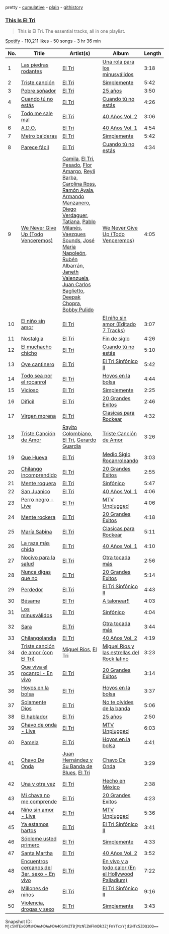 pretty - [cumulative](/playlists/cumulative/37i9dQZF1DZ06evO29tDB6.md) - [plain](/playlists/plain/37i9dQZF1DZ06evO29tDB6) - [githistory](https://github.githistory.xyz/mackorone/spotify-playlist-archive/blob/main/playlists/plain/37i9dQZF1DZ06evO29tDB6)

### [This Is El Tri](https://open.spotify.com/playlist/37i9dQZF1DZ06evO29tDB6)

> This is El Tri\. The essential tracks, all in one playlist.

[Spotify](https://open.spotify.com/user/spotify) - 110,211 likes - 50 songs - 3 hr 36 min

| No. | Title | Artist(s) | Album | Length |
|---|---|---|---|---|
| 1 | [Las piedras rodantes](https://open.spotify.com/track/1gd7Q7mxviLWkG5HgvAMAc) | [El Tri](https://open.spotify.com/artist/3HgZDevp7GspkLUAa5cKne) | [Una rola para los minusválidos](https://open.spotify.com/album/1gk6tISd64foZA1eWwDnNg) | 3:18 |
| 2 | [Triste canción](https://open.spotify.com/track/11dn3mAagE0hOvd35rBNeV) | [El Tri](https://open.spotify.com/artist/3HgZDevp7GspkLUAa5cKne) | [Simplemente](https://open.spotify.com/album/0DEAl6Dhwr8bIITWGVQR2Y) | 5:42 |
| 3 | [Pobre soñador](https://open.spotify.com/track/6UjxBtLPznyXztlMAFrtOW) | [El Tri](https://open.spotify.com/artist/3HgZDevp7GspkLUAa5cKne) | [25 años](https://open.spotify.com/album/1nscC8n3kewpA9DAHybQ9L) | 3:50 |
| 4 | [Cuando tú no estás](https://open.spotify.com/track/5OERhflGNuzivVN3vEEU6n) | [El Tri](https://open.spotify.com/artist/3HgZDevp7GspkLUAa5cKne) | [Cuando tú no estás](https://open.spotify.com/album/34ZIg4OKI4iEGPw6OQrQMQ) | 4:26 |
| 5 | [Todo me sale mal](https://open.spotify.com/track/3xq1MPeN7lZkzZhSPxXGwy) | [El Tri](https://open.spotify.com/artist/3HgZDevp7GspkLUAa5cKne) | [40 Años Vol\. 2](https://open.spotify.com/album/0IbZ0zWLo7N6XKleOHQovV) | 3:06 |
| 6 | [A.D.O.](https://open.spotify.com/track/1zP1eEWNTrTJxDeGNv0XjH) | [El Tri](https://open.spotify.com/artist/3HgZDevp7GspkLUAa5cKne) | [40 Años Vol\. 1](https://open.spotify.com/album/2XxGkIvhq9F2eHxSifNpu1) | 4:54 |
| 7 | [Metro balderas](https://open.spotify.com/track/6ShfvZJYI3GSdaNaQ1bMVR) | [El Tri](https://open.spotify.com/artist/3HgZDevp7GspkLUAa5cKne) | [Simplemente](https://open.spotify.com/album/0DEAl6Dhwr8bIITWGVQR2Y) | 5:42 |
| 8 | [Parece fácil](https://open.spotify.com/track/75dHHUzOPXZcFjFYEPa7cj) | [El Tri](https://open.spotify.com/artist/3HgZDevp7GspkLUAa5cKne) | [Cuando tú no estás](https://open.spotify.com/album/34ZIg4OKI4iEGPw6OQrQMQ) | 4:34 |
| 9 | [We Never Give Up \(Todo Venceremos\)](https://open.spotify.com/track/2G6gnsbzUJYDCGHOtIBoWy) | [Camila](https://open.spotify.com/artist/2gRP1Ezbtj3qrERnd0XasU), [El Tri](https://open.spotify.com/artist/3HgZDevp7GspkLUAa5cKne), [Pesado](https://open.spotify.com/artist/4BwiodzEp9Hwes5HeFjMVK), [Flor Amargo](https://open.spotify.com/artist/7CcCaAFz7j2igNmrHpieIb), [Reyli Barba](https://open.spotify.com/artist/69BUYvpG9MbjCyIZfsFdhJ), [Carolina Ross](https://open.spotify.com/artist/5wx70QuZtxRUIIYek3RSaV), [Ramón Ayala](https://open.spotify.com/artist/5GGiAdKlY1BGBmi8UicvTX), [Armando Manzanero](https://open.spotify.com/artist/5lODCkFdEtpPn3YxfmyLfT), [Diego Verdaguer](https://open.spotify.com/artist/2UFqwY8A3PLcx8pAkg9g5P), [Tatiana](https://open.spotify.com/artist/60alJNnwGVBdNXrx4kOfW0), [Pablo Milanés](https://open.spotify.com/artist/4vOfKh5wz7lTcdqB3EwsC5), [Vaezques Sounds](https://open.spotify.com/artist/22umhHGysrBolX8U1xQbPw), [José Maria Napoleón](https://open.spotify.com/artist/72v53CufRiSyqcQ78KUQ5p), [Rubén Albarrán](https://open.spotify.com/artist/7M75Am5m6J934JSviUOGz0), [Janeth Valenzuela](https://open.spotify.com/artist/4fqTtvwo9kLosNr5VPnx1G), [Juan Carlos Baglietto](https://open.spotify.com/artist/1Mt6JeVWV9Tvgk8ercp5O9), [Deepak Chopra](https://open.spotify.com/artist/5tf2pB9J3WNowIKQTFkxU6), [Bobby Pulido](https://open.spotify.com/artist/4EEZg8R3dxbTCCQ1DVWtHg) | [We Never Give Up \(Todo Venceremos\)](https://open.spotify.com/album/7wWbD4WnxyLy7bix3d07r3) | 4:05 |
| 10 | [El niño sin amor](https://open.spotify.com/track/1Yu18BneXx007JcwcOh5Wa) | [El Tri](https://open.spotify.com/artist/3HgZDevp7GspkLUAa5cKne) | [El niño sin amor \(Editado 7 Tracks\)](https://open.spotify.com/album/33UOKo7tuxsWlDUtTXswic) | 3:07 |
| 11 | [Nostalgia](https://open.spotify.com/track/560VWBRAFAYoY7uieHdKVt) | [El Tri](https://open.spotify.com/artist/3HgZDevp7GspkLUAa5cKne) | [Fin de siglo](https://open.spotify.com/album/3IM9oL8HMiQ3DzL0YKqKSD) | 4:26 |
| 12 | [El muchacho chicho](https://open.spotify.com/track/2qGjcYq5GlLPdRlQC88q04) | [El Tri](https://open.spotify.com/artist/3HgZDevp7GspkLUAa5cKne) | [Cuando tú no estás](https://open.spotify.com/album/34ZIg4OKI4iEGPw6OQrQMQ) | 5:10 |
| 13 | [Oye cantinero](https://open.spotify.com/track/6G1omxCOzzW0KSTpfnovu7) | [El Tri](https://open.spotify.com/artist/3HgZDevp7GspkLUAa5cKne) | [El Tri Sinfónico II](https://open.spotify.com/album/23fQNeHs1eHG2nHqBZbshr) | 5:42 |
| 14 | [Todo sea por el rocanrol](https://open.spotify.com/track/4gJuuzk8bZmSpSlTyP6yMI) | [El Tri](https://open.spotify.com/artist/3HgZDevp7GspkLUAa5cKne) | [Hoyos en la bolsa](https://open.spotify.com/album/5te4gFxFj2FFs05PWzAnEw) | 4:44 |
| 15 | [Vicioso](https://open.spotify.com/track/1Dye6w5HIVXAzaECtHMNFo) | [El Tri](https://open.spotify.com/artist/3HgZDevp7GspkLUAa5cKne) | [Simplemente](https://open.spotify.com/album/0DEAl6Dhwr8bIITWGVQR2Y) | 2:25 |
| 16 | [Difícil](https://open.spotify.com/track/31Hutqdoy7EZrLiF855CCO) | [El Tri](https://open.spotify.com/artist/3HgZDevp7GspkLUAa5cKne) | [20 Grandes Exitos](https://open.spotify.com/album/1IAzY9UInupGMgqlkroaPq) | 2:46 |
| 17 | [Virgen morena](https://open.spotify.com/track/7nt6ghHg0orx4dieH5bFHp) | [El Tri](https://open.spotify.com/artist/3HgZDevp7GspkLUAa5cKne) | [Clasicas para Rockear](https://open.spotify.com/album/1udzt4QE3PY1KvUinZ5xiw) | 4:32 |
| 18 | [Triste Canción de Amor](https://open.spotify.com/track/2LaWii0vzeYdke3KLymykJ) | [Rayito Colombiano](https://open.spotify.com/artist/3yJUTkFm88TiJPLhLHKumn), [El Tri](https://open.spotify.com/artist/3HgZDevp7GspkLUAa5cKne), [Gerardo Guardia](https://open.spotify.com/artist/7F6wmzeL2p5MCZalXhuJdt) | [Triste Canción de Amor](https://open.spotify.com/album/5NNUdAIDVTLjmQekSc8eO3) | 3:26 |
| 19 | [Que Hueva](https://open.spotify.com/track/2RTWNCT0xSoHjOLBY6UT0c) | [El Tri](https://open.spotify.com/artist/3HgZDevp7GspkLUAa5cKne) | [Medio Siglo Rocanroleando](https://open.spotify.com/album/5fW4k9txGizJQusLl3VSvv) | 3:03 |
| 20 | [Chilango incomprendido](https://open.spotify.com/track/7AkqlTL6TgMZdYX0w5xuaC) | [El Tri](https://open.spotify.com/artist/3HgZDevp7GspkLUAa5cKne) | [20 Grandes Exitos](https://open.spotify.com/album/1IAzY9UInupGMgqlkroaPq) | 2:55 |
| 21 | [Mente roquera](https://open.spotify.com/track/6siM0kfxKHLW5zhM5g80x9) | [El Tri](https://open.spotify.com/artist/3HgZDevp7GspkLUAa5cKne) | [Sinfónico](https://open.spotify.com/album/2N7qb2uMZLrGRVWnFDwXj8) | 5:47 |
| 22 | [San Juanico](https://open.spotify.com/track/3JDchA8PKRWp0jhnsInURK) | [El Tri](https://open.spotify.com/artist/3HgZDevp7GspkLUAa5cKne) | [40 Años Vol\. 1](https://open.spotify.com/album/2XxGkIvhq9F2eHxSifNpu1) | 4:06 |
| 23 | [Perro negro \- Live](https://open.spotify.com/track/2ch8w0Hcy8yXMPMIGLaQYQ) | [El Tri](https://open.spotify.com/artist/3HgZDevp7GspkLUAa5cKne) | [MTV Unplugged](https://open.spotify.com/album/1fK1XSbmTDH2UDBTXqj5bE) | 4:06 |
| 24 | [Mente rockera](https://open.spotify.com/track/09DBgWM8izjfcoPpjCQZmc) | [El Tri](https://open.spotify.com/artist/3HgZDevp7GspkLUAa5cKne) | [20 Grandes Exitos](https://open.spotify.com/album/1IAzY9UInupGMgqlkroaPq) | 4:18 |
| 25 | [María Sabina](https://open.spotify.com/track/3Jkj0MlvVlggnWnLndsvWb) | [El Tri](https://open.spotify.com/artist/3HgZDevp7GspkLUAa5cKne) | [Clasicas para Rockear](https://open.spotify.com/album/1udzt4QE3PY1KvUinZ5xiw) | 5:11 |
| 26 | [La raza más chida](https://open.spotify.com/track/0i2V6Z7OWEP7VvA1Dhk3ll) | [El Tri](https://open.spotify.com/artist/3HgZDevp7GspkLUAa5cKne) | [40 Años Vol\. 1](https://open.spotify.com/album/2XxGkIvhq9F2eHxSifNpu1) | 4:10 |
| 27 | [Nocivo para la salud](https://open.spotify.com/track/6otwuzrUxVSIiTWMFcneEr) | [El Tri](https://open.spotify.com/artist/3HgZDevp7GspkLUAa5cKne) | [Otra tocada más](https://open.spotify.com/album/4LKbyMIGm0gwSZqZV9XY4Z) | 2:56 |
| 28 | [Nunca digas que no](https://open.spotify.com/track/1PfgTzxz8fqqOjIIO81ZXy) | [El Tri](https://open.spotify.com/artist/3HgZDevp7GspkLUAa5cKne) | [20 Grandes Exitos](https://open.spotify.com/album/1IAzY9UInupGMgqlkroaPq) | 5:14 |
| 29 | [Perdedor](https://open.spotify.com/track/0ksTXUvXqsn0ujFwArYWQP) | [El Tri](https://open.spotify.com/artist/3HgZDevp7GspkLUAa5cKne) | [El Tri Sinfónico II](https://open.spotify.com/album/23fQNeHs1eHG2nHqBZbshr) | 4:43 |
| 30 | [Bésame](https://open.spotify.com/track/1Ul3KRSxw5t5pffvUqnL5u) | [El Tri](https://open.spotify.com/artist/3HgZDevp7GspkLUAa5cKne) | [A talonear!!](https://open.spotify.com/album/0HRGrsD1AKAqShL4GtOnfp) | 4:03 |
| 31 | [Los minusválidos](https://open.spotify.com/track/0vLrZpp49ADN2bqinIg1mU) | [El Tri](https://open.spotify.com/artist/3HgZDevp7GspkLUAa5cKne) | [Sinfónico](https://open.spotify.com/album/2N7qb2uMZLrGRVWnFDwXj8) | 4:04 |
| 32 | [Sara](https://open.spotify.com/track/30E7fZpUC0Cdw1E62BRxb3) | [El Tri](https://open.spotify.com/artist/3HgZDevp7GspkLUAa5cKne) | [Otra tocada más](https://open.spotify.com/album/4LKbyMIGm0gwSZqZV9XY4Z) | 3:44 |
| 33 | [Chilangolandia](https://open.spotify.com/track/0mRiKsDhYMprvTDTeXBUvA) | [El Tri](https://open.spotify.com/artist/3HgZDevp7GspkLUAa5cKne) | [40 Años Vol\. 2](https://open.spotify.com/album/0IbZ0zWLo7N6XKleOHQovV) | 4:19 |
| 34 | [Triste canción de amor \(con El Tri\)](https://open.spotify.com/track/5mYa4SjEvkrQmHNyEIwXTb) | [Miguel Ríos](https://open.spotify.com/artist/1dpnxi6xgoB2kaRYnnoatZ), [El Tri](https://open.spotify.com/artist/3HgZDevp7GspkLUAa5cKne) | [Miguel Ríos y las estrellas del Rock latino](https://open.spotify.com/album/1meG4YSY7cIKvQkQR3D6hH) | 3:23 |
| 35 | [Que viva el rocanrol \- En vivo](https://open.spotify.com/track/21vlXzWrTG8PaMcBgPIIiZ) | [El Tri](https://open.spotify.com/artist/3HgZDevp7GspkLUAa5cKne) | [20 Grandes Exitos](https://open.spotify.com/album/1IAzY9UInupGMgqlkroaPq) | 3:14 |
| 36 | [Hoyos en la bolsa](https://open.spotify.com/track/4OqLK8rKx9nHAUVIKCsMVi) | [El Tri](https://open.spotify.com/artist/3HgZDevp7GspkLUAa5cKne) | [Hoyos en la bolsa](https://open.spotify.com/album/5te4gFxFj2FFs05PWzAnEw) | 3:37 |
| 37 | [Solamente Dios](https://open.spotify.com/track/79tDHSRvEZi9KnrSRE8krg) | [El Tri](https://open.spotify.com/artist/3HgZDevp7GspkLUAa5cKne) | [No te olvides de la banda](https://open.spotify.com/album/6OYHy1eZOBvS3KnWHwEyIs) | 5:06 |
| 38 | [El hablador](https://open.spotify.com/track/7CmVmboIpe4bgIQJi4hk5v) | [El Tri](https://open.spotify.com/artist/3HgZDevp7GspkLUAa5cKne) | [25 años](https://open.spotify.com/album/1nscC8n3kewpA9DAHybQ9L) | 2:50 |
| 39 | [Chavo de onda \- Live](https://open.spotify.com/track/7haAS6bTEJHz5at86CAG9g) | [El Tri](https://open.spotify.com/artist/3HgZDevp7GspkLUAa5cKne) | [MTV Unplugged](https://open.spotify.com/album/1fK1XSbmTDH2UDBTXqj5bE) | 6:03 |
| 40 | [Pamela](https://open.spotify.com/track/7y9v2r9wF9wd9VE97VFX3z) | [El Tri](https://open.spotify.com/artist/3HgZDevp7GspkLUAa5cKne) | [Hoyos en la bolsa](https://open.spotify.com/album/5te4gFxFj2FFs05PWzAnEw) | 4:41 |
| 41 | [Chavo De Onda](https://open.spotify.com/track/6NGS3TwVPixvTbMALDReaN) | [Juan Hernández y Su Banda de Blues](https://open.spotify.com/artist/1i7IEggecEKBWwXqsiQFqQ), [El Tri](https://open.spotify.com/artist/3HgZDevp7GspkLUAa5cKne) | [Chavo De Onda](https://open.spotify.com/album/2TonRm97HlDsH47A2FIlZT) | 3:29 |
| 42 | [Una y otra vez](https://open.spotify.com/track/0h24IaU3nilnYZmx0MeMSM) | [El Tri](https://open.spotify.com/artist/3HgZDevp7GspkLUAa5cKne) | [Hecho en México](https://open.spotify.com/album/369wsc0pjkUa9W6zUn0iz7) | 2:38 |
| 43 | [Mi chava no me comprende](https://open.spotify.com/track/6f9i7QVcRtypJ49wPRGmRg) | [El Tri](https://open.spotify.com/artist/3HgZDevp7GspkLUAa5cKne) | [20 Grandes Exitos](https://open.spotify.com/album/1IAzY9UInupGMgqlkroaPq) | 4:23 |
| 44 | [Niño sin amor \- Live](https://open.spotify.com/track/0BiGmkT2G6B1L35BTnnDQc) | [El Tri](https://open.spotify.com/artist/3HgZDevp7GspkLUAa5cKne) | [MTV Unplugged](https://open.spotify.com/album/1fK1XSbmTDH2UDBTXqj5bE) | 5:36 |
| 45 | [Ya estamos hartos](https://open.spotify.com/track/221Kj107g9kqy0bNOk6uKc) | [El Tri](https://open.spotify.com/artist/3HgZDevp7GspkLUAa5cKne) | [El Tri Sinfónico II](https://open.spotify.com/album/23fQNeHs1eHG2nHqBZbshr) | 3:41 |
| 46 | [Sópleme usted primero](https://open.spotify.com/track/1sdKHMIGRYs7FDZvha1wAp) | [El Tri](https://open.spotify.com/artist/3HgZDevp7GspkLUAa5cKne) | [Simplemente](https://open.spotify.com/album/0DEAl6Dhwr8bIITWGVQR2Y) | 4:33 |
| 47 | [Santa Martha](https://open.spotify.com/track/38w1ZH0Zoj5Ap1TDluxhLG) | [El Tri](https://open.spotify.com/artist/3HgZDevp7GspkLUAa5cKne) | [40 Años Vol\. 2](https://open.spotify.com/album/0IbZ0zWLo7N6XKleOHQovV) | 3:52 |
| 48 | [Encuentros cercanos del 3er\. sexo \- En vivo](https://open.spotify.com/track/1hAExu07HNO7SkljuiUUfm) | [El Tri](https://open.spotify.com/artist/3HgZDevp7GspkLUAa5cKne) | [En vivo y a todo calor \(En el Hollywood Palladium\)](https://open.spotify.com/album/30XSCjeJiHkWqEUrWvx6o3) | 7:22 |
| 49 | [Millones de niños](https://open.spotify.com/track/75JIJSHFyBHV1MuRKSoxEx) | [El Tri](https://open.spotify.com/artist/3HgZDevp7GspkLUAa5cKne) | [El Tri Sinfónico II](https://open.spotify.com/album/23fQNeHs1eHG2nHqBZbshr) | 9:16 |
| 50 | [Violencia, drogas y sexo](https://open.spotify.com/track/645QyPDX8aZDuzheODCpBL) | [El Tri](https://open.spotify.com/artist/3HgZDevp7GspkLUAa5cKne) | [Simplemente](https://open.spotify.com/album/0DEAl6Dhwr8bIITWGVQR2Y) | 3:43 |

Snapshot ID: `Mjc5NTExODMsMDAwMDAwMDA4OGVmZTBjMzNlZWFkNDk3ZjFmYTcxYjdiNTc5ZDQ1OQ==`
